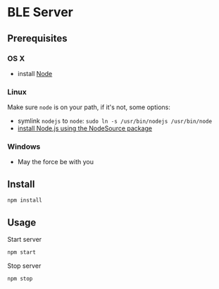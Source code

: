 # BLE Server

## Prerequisites

### OS X

 * install [Node](https://nodejs.org)

### Linux

Make sure ```node``` is on your path, if it's not, some options:
 * symlink ```nodejs``` to ```node```: ```sudo ln -s /usr/bin/nodejs /usr/bin/node```
 * [install Node.js using the NodeSource package](https://nodejs.org/en/download/package-manager/#debian-and-ubuntu-based-linux-distributions)

### Windows
 
 * May the force be with you

## Install

```sh
npm install
```

## Usage

Start server
```sh
npm start
```

Stop server
```sh
npm stop
```
